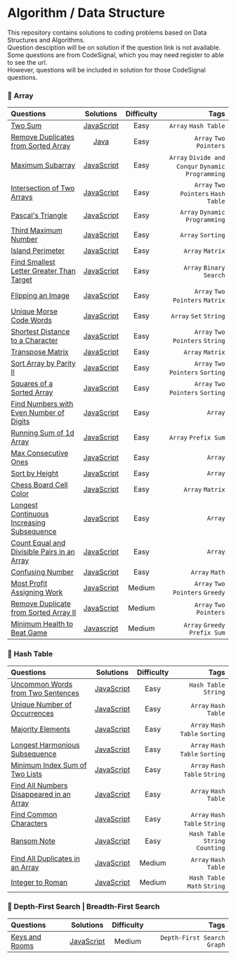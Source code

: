 # Algorithm / Data Structure
This repository contains solutions to coding problems based on Data Structures and Algorithms.\
Question desciption will be on solution if the question link is not available.\
Some questions are from CodeSignal, which you may need register to able to see the url.\
However, questions will be included in solution for those CodeSignal questions.

### :pushpin: Array

| Questions    | Solutions | Difficulty  | Tags   |
| :---        |    :----:   |        :---: |     ----: |
| [Two Sum](https://leetcode.com/problems/two-sum/) | [JavaScript](https://github.com/jungyup/algorithm-datastructure/blob/main/solutions/javascript/two-sum.js) | Easy  | `Array` `Hash Table` |
| [Remove Duplicates from Sorted Array](https://leetcode.com/problems/remove-duplicates-from-sorted-array/) | [Java](https://github.com/jungyup/algorithm-datastructure/blob/main/solutions/java/Array/remove-duplicates-from-sorted-array.java) | Easy | `Array` `Two Pointers`  |
| [Maximum Subarray](https://leetcode.com/problems/maximum-subarray/)  |  [JavaScript](https://github.com/jungyup/algorithm-datastructure/blob/main/solutions/javascript/Array/maximum-subarray.js)  | Easy  | `Array` `Divide and Conqur` `Dynamic Programming` |
| [Intersection of Two Arrays](https://leetcode.com/problems/intersection-of-two-arrays/) | [JavaScript](https://github.com/jungyup/algorithm-datastructure/blob/main/solutions/javascript/Array/intersection-of-two-arrays.js) | Easy | `Array` `Two Pointers` `Hash Table` |
| [Pascal's Triangle](https://leetcode.com/problems/pascals-triangle/) | [JavaScript](https://github.com/jungyup/algorithm-datastructure/blob/main/solutions/javascript/Array/pascals-triangle.js) | Easy | `Array` `Dynamic Programming` |
| [Third Maximum Number](https://leetcode.com/problems/third-maximum-number/) | [JavaScript](https://github.com/jungyup/algorithm-datastructure/blob/main/solutions/javascript/Array/third-maximum-number.js) | Easy | `Array` `Sorting` |
|[Island Perimeter](https://leetcode.com/problems/island-perimeter/) | [JavaScript](https://github.com/jungyup/algorithm-datastructure/blob/main/solutions/javascript/Array/island-perimeter.js) | Easy | `Array` `Matrix` |
|[Find Smallest Letter Greater Than Target](https://leetcode.com/problems/find-smallest-letter-greater-than-target/) | [JavaScript](https://github.com/jungyup/algorithm-datastructure/blob/main/solutions/javascript/Array/find-smallest-letter-greater-than-target.js) | Easy | `Array` `Binary Search` |
|[Flipping an Image](https://leetcode.com/problems/flipping-an-image/) | [JavaScript](https://github.com/jungyup/algorithm-datastructure/blob/main/solutions/javascript/Array/flipping-an-image.js) | Easy | `Array` `Two Pointers` `Matrix` |
|[Unique Morse Code Words](https://leetcode.com/problems/unique-morse-code-words/) | [JavaScript](https://github.com/jungyup/algorithm-datastructure/blob/main/solutions/javascript/Array/unique-morse-code-words.js) | Easy | `Array` `Set` `String` |
|[Shortest Distance to a Character](https://leetcode.com/problems/shortest-distance-to-a-character/) | [JavaScript](https://github.com/jungyup/algorithm-datastructure/blob/main/solutions/javascript/Array/shortest-distance-to-a-character.js) | Easy | `Array` `Two Pointers` `String` |
|[Transpose Matrix](https://leetcode.com/problems/transpose-matrix/) | [JavaScript](https://github.com/jungyup/algorithm-datastructure/blob/main/solutions/javascript/Array/transpose-matrix.js) | Easy | `Array` `Matrix` |
|[Sort Array by Parity II](https://leetcode.com/problems/sort-array-by-parity-ii/) | [JavaScript](https://github.com/jungyup/algorithm-datastructure/blob/main/solutions/javascript/Array/sort-array-by-parity-ii.js) | Easy | `Array` `Two Pointers` `Sorting` |
|[Squares of a Sorted Array](https://leetcode.com/problems/squares-of-a-sorted-array/) | [JavaScript](https://github.com/jungyup/algorithm-datastructure/blob/main/solutions/javascript/Array/squares-of-a-sorted-array.js) | Easy | `Array` `Two Pointers` `Sorting` |
|[Find Numbers with Even Number of Digits](https://leetcode.com/problems/find-numbers-with-even-number-of-digits/) | [JavaScript](https://github.com/jungyup/algorithm-datastructure/blob/main/solutions/javascript/Array/find-numbers-with-even-number-of-digits.js) | Easy | `Array` |
|[Running Sum of 1d Array](https://leetcode.com/problems/running-sum-of-1d-array/) | [JavaScript](https://github.com/jungyup/algorithm-datastructure/blob/main/solutions/javascript/Array/running-sum-of-1d-array.js) | Easy | `Array` `Prefix Sum` |
|[Max Consecutive Ones](https://leetcode.com/problems/max-consecutive-ones/) | [JavaScript](https://github.com/jungyup/algorithm-datastructure/blob/main/solutions/javascript/Array/max-consecutive-ones.js) | Easy | `Array` |
|[Sort by Height](https://app.codesignal.com/arcade/intro/level-3/D6qmdBL2NYz49XHwM) | [JavaScript](https://github.com/jungyup/algorithm-datastructure/blob/main/solutions/javascript/Array/sort-by-height.js) | Easy | `Array` |
[Chess Board Cell Color](https://app.codesignal.com/arcade/intro/level-6/t97bpjfrMDZH8GJhi) | [JavaScript](https://github.com/jungyup/algorithm-datastructure/blob/main/solutions/javascript/Array/chess-board-cell-color.js) | Easy | `Array` `Matrix` |
|[Longest Continuous Increasing Subsequence](https://leetcode.com/problems/longest-continuous-increasing-subsequence/) | [JavaScript](https://github.com/jungyup/algorithm-datastructure/blob/main/solutions/javascript/Array/longest-continuous-increasing-subsequence.js) | Easy | `Array` |
|[Count Equal and Divisible Pairs in an Array](https://leetcode.com/problems/count-equal-and-divisible-pairs-in-an-array/description/) | [JavaScript](https://github.com/jungyup/algorithm-datastructure/blob/main/solutions/javascript/Array/count-equal-and-divisible-pairs-in-an-array.js) | Easy | `Array` |
|[Confusing Number](https://leetcode.com/problems/confusing-number/description/) | [JavaScript](https://github.com/jungyup/algorithm-datastructure/blob/main/solutions/javascript/Array/confusing-number.js) | Easy | `Array` `Math` |
|[Most Profit Assigning Work](https://leetcode.com/problems/most-profit-assigning-work/) | [JavaScript](https://github.com/jungyup/algorithm-datastructure/blob/main/solutions/javascript/Array/most-profit-assigning-work.js) | Medium | `Array` `Two Pointers` `Greedy` |
|[Remove Duplicate from Sorted Array II](https://leetcode.com/problems/remove-duplicates-from-sorted-array-ii/) | [JavaScript](https://github.com/jungyup/algorithm-datastructure/blob/main/solutions/javascript/Array/remove-duplicates-from-sorted-array-ii.js) | Medium | `Array` `Two Pointers` |
|[Minimum Health to Beat Game](https://leetcode.com/problems/minimum-health-to-beat-game/description/) | [Javascript](https://github.com/jungyup/algorithm-datastructure/blob/main/solutions/javascript/Array/minimum-health-to-beat-game.js) | Medium | `Array` `Greedy` `Prefix Sum` |

### :pushpin: Hash Table

| Questions    | Solutions | Difficulty  | Tags   |
| :---        |    :----:   |        :---: |     ----: |
|[Uncommon Words from Two Sentences](https://leetcode.com/problems/uncommon-words-from-two-sentences/) | [JavaScript](https://github.com/jungyup/algorithm-datastructure/blob/main/solutions/javascript/Hash/uncommon-words-from-two-sentences.js) | Easy | `Hash Table` `String` |
|[Unique Number of Occurrences](https://leetcode.com/problems/unique-number-of-occurrences/) | [JavaScript](https://github.com/jungyup/algorithm-datastructure/blob/main/solutions/javascript/Hash/unique-number-of-occurrences.js) | Easy | `Array` `Hash Table` |
| [Majority Elements](https://leetcode.com/problems/majority-element/) |  [JavaScript](https://github.com/jungyup/algorithm-datastructure/blob/main/solutions/javascript/Array/majority-elements.js) | Easy  | `Array` `Hash Table` `Sorting` |
|[Longest Harmonious Subsequence](https://leetcode.com/problems/longest-harmonious-subsequence/) | [JavaScript](https://github.com/jungyup/algorithm-datastructure/blob/main/solutions/javascript/Array/longest-harmonious-subsequence.js) | Easy | `Array` `Hash Table` `Sorting` |
|[Minimum Index Sum of Two Lists](https://leetcode.com/problems/minimum-index-sum-of-two-lists/) | [JavaScript](https://github.com/jungyup/algorithm-datastructure/blob/main/solutions/javascript/Array/minimum-index-sum-of-two-lists.js) | Easy | `Array` `Hash Table` `String` |
| [Find All Numbers Disappeared in an Array](https://leetcode.com/problems/find-all-numbers-disappeared-in-an-array/) | [JavaScript](https://github.com/jungyup/algorithm-datastructure/blob/main/solutions/javascript/Array/find-all-numbers-disappeared-in-an-array.js) | Easy | `Array` `Hash Table` |
|[Find Common Characters](https://leetcode.com/problems/find-common-characters/) | [JavaScript](https://github.com/jungyup/algorithm-datastructure/blob/main/solutions/javascript/Array/find-common-characters.js) | Easy | `Array` `Hash Table` `String` |
|[Ransom Note](https://leetcode.com/problems/ransom-note/description/) | [JavaScript](https://github.com/jungyup/algorithm-datastructure/blob/main/solutions/javascript/Hash/ransom-note.js) | Easy | `Hash Table` `String` `Counting` |
|[Find All Duplicates in an Array](https://leetcode.com/problems/find-all-duplicates-in-an-array/) | [JavaScript](https://github.com/jungyup/algorithm-datastructure/blob/main/solutions/javascript/Array/find-all-duplicates-in-an-array.js) | Medium | `Array` `Hash Table` |
|[Integer to Roman](https://leetcode.com/problems/integer-to-roman/description/) | [JavaScript](https://github.com/jungyup/algorithm-datastructure/blob/main/solutions/javascript/Hash/integer-to-roman.js) | Medium | `Hash Table` `Math` `String` |

### :pushpin: Depth-First Search | Breadth-First Search

| Questions    | Solutions | Difficulty  | Tags   |
| :---        |    :----:   |        :---: |     ----: |
|[Keys and Rooms](https://leetcode.com/problems/keys-and-rooms/) | [JavaScript](https://github.com/jungyup/algorithm-datastructure/blob/main/solutions/javascript/DFS-BFS/keys-and-rooms.js) | Medium | `Depth-First Search` `Graph` |

